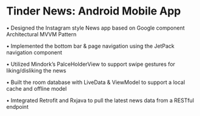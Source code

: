 # Tinder News: Android Mobile App
• Designed the Instagram style News app based on Google component Architectural MVVM Pattern

• Implemented the bottom bar & page navigation using the JetPack navigation component

• Utilized Mindork’s PalceHolderView to support swipe gestures for liking/disliking the news

• Built the room database with LiveData & ViewModel to support a local cache and offline model

• Imtegrated Retrofit and Rxjava to pull the latest news data from a RESTful endpoint
